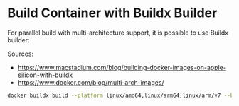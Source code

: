 # Build Container with Buildx Builder

For parallel build with multi-architecture support, it is possible to use Buildx builder:

Sources:
- https://www.macstadium.com/blog/building-docker-images-on-apple-silicon-with-buildx
- https://www.docker.com/blog/multi-arch-images/

```bash
docker buildx build --platform linux/amd64,linux/arm64,linux/arm/v7 --builder mybuilder -t julianbuecher/python-graphviz:latest --push .
```
